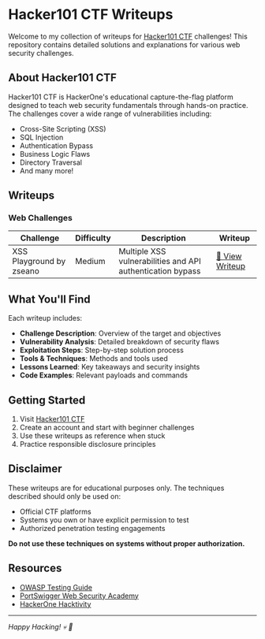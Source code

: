 # Hacker101 CTF Writeups

Welcome to my collection of writeups for [Hacker101 CTF](https://ctf.hacker101.com/) challenges! This repository contains detailed solutions and explanations for various web security challenges.

## About Hacker101 CTF

Hacker101 CTF is HackerOne's educational capture-the-flag platform designed to teach web security fundamentals through hands-on practice. The challenges cover a wide range of vulnerabilities including:

- Cross-Site Scripting (XSS)
- SQL Injection
- Authentication Bypass
- Business Logic Flaws
- Directory Traversal
- And many more!

## Writeups

### Web Challenges

| Challenge | Difficulty | Description | Writeup |
|-----------|------------|-------------|---------|
| XSS Playground by zseano | Medium | Multiple XSS vulnerabilities and API authentication bypass | [📖 View Writeup](xss_playground_by_zseano.md) |

## What You'll Find

Each writeup includes:

- **Challenge Description**: Overview of the target and objectives
- **Vulnerability Analysis**: Detailed breakdown of security flaws
- **Exploitation Steps**: Step-by-step solution process
- **Tools & Techniques**: Methods and tools used
- **Lessons Learned**: Key takeaways and security insights
- **Code Examples**: Relevant payloads and commands


## Getting Started

1. Visit [Hacker101 CTF](https://ctf.hacker101.com/)
2. Create an account and start with beginner challenges
3. Use these writeups as reference when stuck
4. Practice responsible disclosure principles

## Disclaimer

These writeups are for educational purposes only. The techniques described should only be used on:

- Official CTF platforms
- Systems you own or have explicit permission to test
- Authorized penetration testing engagements

**Do not use these techniques on systems without proper authorization.**


## Resources

- [OWASP Testing Guide](https://owasp.org/www-project-web-security-testing-guide/)
- [PortSwigger Web Security Academy](https://portswigger.net/web-security)
- [HackerOne Hacktivity](https://hackerone.com/hacktivity)

---

*Happy Hacking! 💀 🏴*

